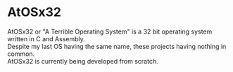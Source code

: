 # AtOSx32
AtOSx32 or "A Terrible Operating System" is a 32 bit operating system written in C and Assembly.<br />
Despite my last OS having the same name, these projects having nothing in common.<br />
AtOSx32 is currently being developed from scratch.
